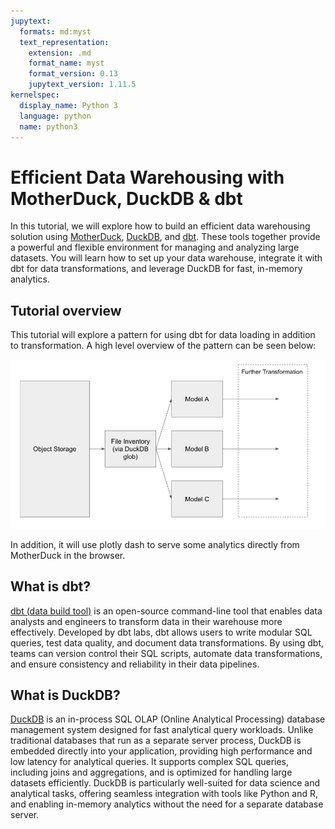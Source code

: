 ```yaml
---
jupytext:
  formats: md:myst
  text_representation:
    extension: .md
    format_name: myst
    format_version: 0.13
    jupytext_version: 1.11.5
kernelspec:
  display_name: Python 3
  language: python
  name: python3
---
```


# Efficient Data Warehousing with MotherDuck, DuckDB & dbt

In this tutorial, we will explore how to build an efficient data warehousing solution using [MotherDuck](www.motherduck.com), [DuckDB](www.duckdb.com), and [dbt](www.getdbt.com). These tools together provide a powerful and flexible environment for managing and analyzing large datasets. You will learn how to set up your data warehouse, integrate it with dbt for data transformations, and leverage DuckDB for fast, in-memory analytics.

## Tutorial overview

This tutorial will explore a pattern for using dbt for data loading in addition to transformation. A high level overview of the pattern can be seen below:

![Data Flow](img/data_flow.png)

In addition, it will use plotly dash to serve some analytics directly from MotherDuck in the browser.

## What is dbt?

[dbt (data build tool)](https://www.getdbt.com) is an open-source command-line tool that enables data analysts and engineers to transform data in their warehouse more effectively. Developed by dbt labs, dbt allows users to write modular SQL queries, test data quality, and document data transformations. By using dbt, teams can version control their SQL scripts, automate data transformations, and ensure consistency and reliability in their data pipelines.

## What is DuckDB?

[DuckDB](https://www.duckdb.org) is an in-process SQL OLAP (Online Analytical Processing) database management system designed for fast analytical query workloads. Unlike traditional databases that run as a separate server process, DuckDB is embedded directly into your application, providing high performance and low latency for analytical queries. It supports complex SQL queries, including joins and aggregations, and is optimized for handling large datasets efficiently. DuckDB is particularly well-suited for data science and analytical tasks, offering seamless integration with tools like Python and R, and enabling in-memory analytics without the need for a separate database server.